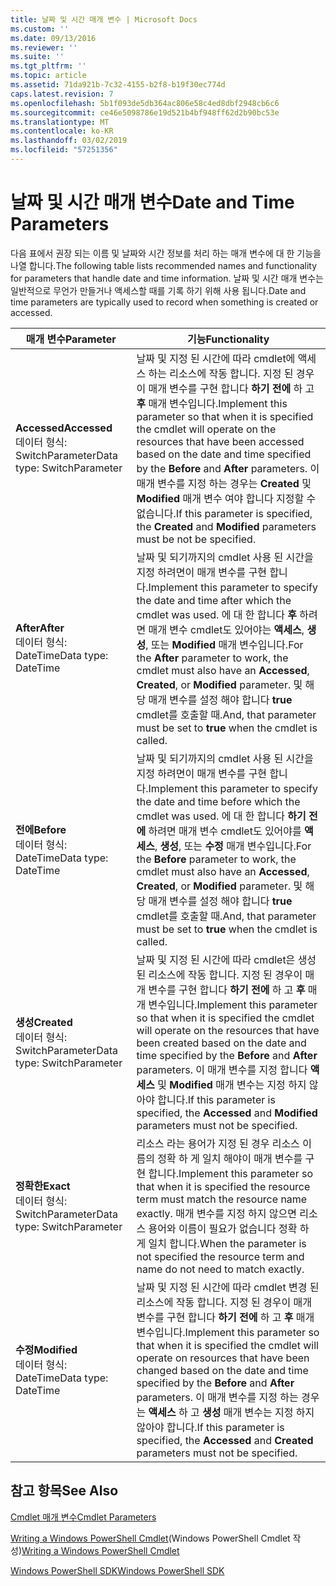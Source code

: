 ```yaml
---
title: 날짜 및 시간 매개 변수 | Microsoft Docs
ms.custom: ''
ms.date: 09/13/2016
ms.reviewer: ''
ms.suite: ''
ms.tgt_pltfrm: ''
ms.topic: article
ms.assetid: 71da921b-7c32-4155-b2f8-b19f30ec774d
caps.latest.revision: 7
ms.openlocfilehash: 5b1f093de5db364ac806e58c4ed8dbf2948cb6c6
ms.sourcegitcommit: ce46e5098786e19d521b4bf948ff62d2b90bc53e
ms.translationtype: MT
ms.contentlocale: ko-KR
ms.lasthandoff: 03/02/2019
ms.locfileid: "57251356"
---
```

# <a name="date-and-time-parameters"></a><span data-ttu-id="1ead9-102">날짜 및 시간 매개 변수</span><span class="sxs-lookup"><span data-stu-id="1ead9-102">Date and Time Parameters</span></span>

<span data-ttu-id="1ead9-103">다음 표에서 권장 되는 이름 및 날짜와 시간 정보를 처리 하는 매개 변수에 대 한 기능을 나열 합니다.</span><span class="sxs-lookup"><span data-stu-id="1ead9-103">The following table lists recommended names and functionality for parameters that handle date and time information.</span></span> <span data-ttu-id="1ead9-104">날짜 및 시간 매개 변수는 일반적으로 무언가 만들거나 액세스할 때를 기록 하기 위해 사용 됩니다.</span><span class="sxs-lookup"><span data-stu-id="1ead9-104">Date and time parameters are typically used to record when something is created or accessed.</span></span>

|<span data-ttu-id="1ead9-105">매개 변수</span><span class="sxs-lookup"><span data-stu-id="1ead9-105">Parameter</span></span>|<span data-ttu-id="1ead9-106">기능</span><span class="sxs-lookup"><span data-stu-id="1ead9-106">Functionality</span></span>|
|---|---|
|<span data-ttu-id="1ead9-107">**Accessed**</span><span class="sxs-lookup"><span data-stu-id="1ead9-107">**Accessed**</span></span><br><span data-ttu-id="1ead9-108">데이터 형식: SwitchParameter</span><span class="sxs-lookup"><span data-stu-id="1ead9-108">Data type: SwitchParameter</span></span>|<span data-ttu-id="1ead9-109">날짜 및 지정 된 시간에 따라 cmdlet에 액세스 하는 리소스에 작동 합니다. 지정 된 경우이 매개 변수를 구현 합니다 **하기 전에** 하 고 **후** 매개 변수입니다.</span><span class="sxs-lookup"><span data-stu-id="1ead9-109">Implement this parameter so that when it is specified the cmdlet will operate on the resources that have been accessed based on the date and time specified by the **Before** and **After** parameters.</span></span> <span data-ttu-id="1ead9-110">이 매개 변수를 지정 하는 경우는 **Created** 및 **Modified** 매개 변수 여야 합니다 지정할 수 없습니다.</span><span class="sxs-lookup"><span data-stu-id="1ead9-110">If this parameter is specified, the **Created** and **Modified** parameters must be not be specified.</span></span>|
|<span data-ttu-id="1ead9-111">**After**</span><span class="sxs-lookup"><span data-stu-id="1ead9-111">**After**</span></span><br><span data-ttu-id="1ead9-112">데이터 형식: DateTime</span><span class="sxs-lookup"><span data-stu-id="1ead9-112">Data type: DateTime</span></span>|<span data-ttu-id="1ead9-113">날짜 및 되기까지의 cmdlet 사용 된 시간을 지정 하려면이 매개 변수를 구현 합니다.</span><span class="sxs-lookup"><span data-stu-id="1ead9-113">Implement this parameter to specify the date and time after which the cmdlet was used.</span></span> <span data-ttu-id="1ead9-114">에 대 한 합니다 **후** 하려면 매개 변수 cmdlet도 있어야는 **액세스**, **생성**, 또는 **Modified** 매개 변수입니다.</span><span class="sxs-lookup"><span data-stu-id="1ead9-114">For the **After** parameter to work, the cmdlet must also have an **Accessed**, **Created**, or **Modified** parameter.</span></span> <span data-ttu-id="1ead9-115">및 해당 매개 변수를 설정 해야 합니다 **true** cmdlet를 호출할 때.</span><span class="sxs-lookup"><span data-stu-id="1ead9-115">And, that parameter must be set to **true** when the cmdlet is called.</span></span>|
|<span data-ttu-id="1ead9-116">**전에**</span><span class="sxs-lookup"><span data-stu-id="1ead9-116">**Before**</span></span><br><span data-ttu-id="1ead9-117">데이터 형식: DateTime</span><span class="sxs-lookup"><span data-stu-id="1ead9-117">Data type: DateTime</span></span>|<span data-ttu-id="1ead9-118">날짜 및 되기까지의 cmdlet 사용 된 시간을 지정 하려면이 매개 변수를 구현 합니다.</span><span class="sxs-lookup"><span data-stu-id="1ead9-118">Implement this parameter to specify the date and time before which the cmdlet was used.</span></span> <span data-ttu-id="1ead9-119">에 대 한 합니다 **하기 전에** 하려면 매개 변수 cmdlet도 있어야를 **액세스**, **생성**, 또는 **수정** 매개 변수입니다.</span><span class="sxs-lookup"><span data-stu-id="1ead9-119">For the **Before** parameter to work, the cmdlet must also have an **Accessed**, **Created**, or **Modified** parameter.</span></span> <span data-ttu-id="1ead9-120">및 해당 매개 변수를 설정 해야 합니다 **true** cmdlet를 호출할 때.</span><span class="sxs-lookup"><span data-stu-id="1ead9-120">And, that parameter must be set to **true** when the cmdlet is called.</span></span>|
|<span data-ttu-id="1ead9-121">**생성**</span><span class="sxs-lookup"><span data-stu-id="1ead9-121">**Created**</span></span><br><span data-ttu-id="1ead9-122">데이터 형식: SwitchParameter</span><span class="sxs-lookup"><span data-stu-id="1ead9-122">Data type: SwitchParameter</span></span>|<span data-ttu-id="1ead9-123">날짜 및 지정 된 시간에 따라 cmdlet은 생성 된 리소스에 작동 합니다. 지정 된 경우이 매개 변수를 구현 합니다 **하기 전에** 하 고 **후** 매개 변수입니다.</span><span class="sxs-lookup"><span data-stu-id="1ead9-123">Implement this parameter so that when it is specified the cmdlet will operate on the resources that have been created based on the date and time specified by the **Before** and **After** parameters.</span></span> <span data-ttu-id="1ead9-124">이 매개 변수를 지정 합니다 **액세스** 및 **Modified** 매개 변수는 지정 하지 않아야 합니다.</span><span class="sxs-lookup"><span data-stu-id="1ead9-124">If this parameter is specified, the **Accessed** and **Modified** parameters must not be specified.</span></span>|
|<span data-ttu-id="1ead9-125">**정확한**</span><span class="sxs-lookup"><span data-stu-id="1ead9-125">**Exact**</span></span><br><span data-ttu-id="1ead9-126">데이터 형식: SwitchParameter</span><span class="sxs-lookup"><span data-stu-id="1ead9-126">Data type: SwitchParameter</span></span>|<span data-ttu-id="1ead9-127">리소스 라는 용어가 지정 된 경우 리소스 이름의 정확 하 게 일치 해야이 매개 변수를 구현 합니다.</span><span class="sxs-lookup"><span data-stu-id="1ead9-127">Implement this parameter so that when it is specified the resource term must match the resource name exactly.</span></span> <span data-ttu-id="1ead9-128">매개 변수를 지정 하지 않으면 리소스 용어와 이름이 필요가 없습니다 정확 하 게 일치 합니다.</span><span class="sxs-lookup"><span data-stu-id="1ead9-128">When the parameter is not specified the resource term and name do not need to match exactly.</span></span>|
|<span data-ttu-id="1ead9-129">**수정**</span><span class="sxs-lookup"><span data-stu-id="1ead9-129">**Modified**</span></span><br><span data-ttu-id="1ead9-130">데이터 형식: DateTime</span><span class="sxs-lookup"><span data-stu-id="1ead9-130">Data type: DateTime</span></span>|<span data-ttu-id="1ead9-131">날짜 및 지정 된 시간에 따라 cmdlet 변경 된 리소스에 작동 합니다. 지정 된 경우이 매개 변수를 구현 합니다 **하기 전에** 하 고 **후** 매개 변수입니다.</span><span class="sxs-lookup"><span data-stu-id="1ead9-131">Implement this parameter so that when it is specified the cmdlet will operate on resources that have been changed based on the date and time specified by the **Before** and **After** parameters.</span></span> <span data-ttu-id="1ead9-132">이 매개 변수를 지정 하는 경우는 **액세스** 하 고 **생성** 매개 변수는 지정 하지 않아야 합니다.</span><span class="sxs-lookup"><span data-stu-id="1ead9-132">If this parameter is specified, the **Accessed** and **Created** parameters must not be specified.</span></span>|
## <a name="see-also"></a><span data-ttu-id="1ead9-133">참고 항목</span><span class="sxs-lookup"><span data-stu-id="1ead9-133">See Also</span></span>

[<span data-ttu-id="1ead9-134">Cmdlet 매개 변수</span><span class="sxs-lookup"><span data-stu-id="1ead9-134">Cmdlet Parameters</span></span>](./cmdlet-parameters.md)

<span data-ttu-id="1ead9-135">[Writing a Windows PowerShell Cmdlet](./writing-a-windows-powershell-cmdlet.md)(Windows PowerShell Cmdlet 작성)</span><span class="sxs-lookup"><span data-stu-id="1ead9-135">[Writing a Windows PowerShell Cmdlet](./writing-a-windows-powershell-cmdlet.md)</span></span>

[<span data-ttu-id="1ead9-136">Windows PowerShell SDK</span><span class="sxs-lookup"><span data-stu-id="1ead9-136">Windows PowerShell SDK</span></span>](../windows-powershell-reference.md)
